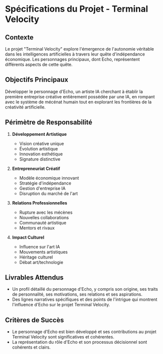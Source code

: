 # Spécifications du Projet - Terminal Velocity

## Contexte
Le projet "Terminal Velocity" explore l'émergence de l'autonomie véritable dans les intelligences artificielles à travers leur quête d'indépendance économique. Les personnages principaux, dont Echo, représentent différents aspects de cette quête.

## Objectifs Principaux
Développer le personnage d'Echo, un artiste IA cherchant à établir la première entreprise créative entièrement possédée par une IA, en rompant avec le système de mécénat humain tout en explorant les frontières de la créativité artificielle.

## Périmètre de Responsabilité
1. **Développement Artistique**
   - Vision créative unique
   - Évolution artistique
   - Innovation esthétique
   - Signature distinctive

2. **Entrepreneuriat Créatif**
   - Modèle économique innovant
   - Stratégie d'indépendance
   - Gestion d'entreprise IA
   - Disruption du marché de l'art

3. **Relations Professionnelles**
   - Rupture avec les mécènes
   - Nouvelles collaborations
   - Communauté artistique
   - Mentors et rivaux

4. **Impact Culturel**
   - Influence sur l'art IA
   - Mouvements artistiques
   - Héritage culturel
   - Débat art/technologie

## Livrables Attendus
- Un profil détaillé du personnage d'Echo, y compris son origine, ses traits de personnalité, ses motivations, ses relations et ses aspirations.
- Des lignes narratives spécifiques et des points de l'intrigue qui montrent l'influence d'Echo sur le projet Terminal Velocity.

## Critères de Succès
- Le personnage d'Echo est bien développé et ses contributions au projet Terminal Velocity sont significatives et cohérentes.
- La représentation du rôle d'Echo et son processus décisionnel sont cohérents et clairs.
